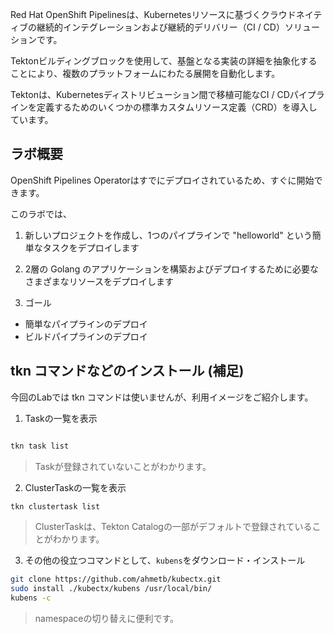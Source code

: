 Red Hat OpenShift Pipelinesは、Kubernetesリソースに基づくクラウドネイティブの継続的インテグレーションおよび継続的デリバリー（CI / CD）ソリューションです。

Tektonビルディングブロックを使用して、基盤となる実装の詳細を抽象化することにより、複数のプラットフォームにわたる展開を自動化します。

Tektonは、Kubernetesディストリビューション間で移植可能なCI / CDパイプラインを定義するためのいくつかの標準カスタムリソース定義（CRD）を導入しています。 

## ラボ概要

OpenShift Pipelines Operatorはすでにデプロイされているため、すぐに開始できます。

このラボでは、

1. 新しいプロジェクトを作成し、1つのパイプラインで "helloworld" という簡単なタスクをデプロイします
2. 2層の Golang のアプリケーションを構築およびデプロイするために必要なさまざまなリソースをデプロイします

3. ゴール
* 簡単なパイプラインのデプロイ
* ビルドパイプラインのデプロイ

## tkn コマンドなどのインストール (補足)
今回のLabでは tkn コマンドは使いませんが、利用イメージをご紹介します。

1. Taskの一覧を表示
```bash

tkn task list
```

> Taskが登録されていないことがわかります。

2. ClusterTaskの一覧を表示
```bash
tkn clustertask list
```

> ClusterTaskは、Tekton Catalogの一部がデフォルトで登録されていることがわかります。

3. その他の役立つコマンドとして、`kubens`をダウンロード・インストール
```bash
git clone https://github.com/ahmetb/kubectx.git
sudo install ./kubectx/kubens /usr/local/bin/
kubens -c
```

> namespaceの切り替えに便利です。

